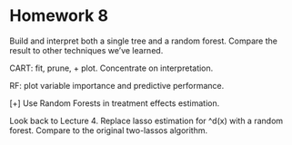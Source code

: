 # Homework 8

Build and interpret both a single tree and a random forest. Compare the result to other techniques we’ve learned.

CART: fit, prune, + plot. Concentrate on interpretation.

RF: plot variable importance and predictive performance.

[+] Use Random Forests in treatment effects estimation.

Look back to Lecture 4. Replace lasso estimation for ^d(x) with a random forest. Compare to the original two-lassos algorithm.

